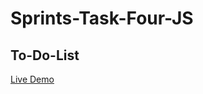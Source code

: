 # Sprints-Task-Four-JS
## To-Do-List

[Live Demo](https://malakemad16.github.io/Sprints-Task-Four-JS/)
